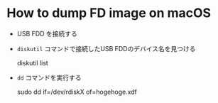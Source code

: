 # How to dump FD image on macOS

* USB FDD を接続する

* `diskutil` コマンドで接続したUSB FDDのデバイス名を見つける

    diskutil list

* `dd` コマンドを実行する

    sudo dd if=/dev/rdiskX of=hogehoge.xdf